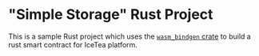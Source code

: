 # "Simple Storage" Rust Project

This is a sample Rust project which uses the [`wasm_bindgen` crate][crate] to
build a rust smart contract for IceTea platform.

[platform]: https://github.com/TradaTech/icetea
[crate]: https://github.com/rustwasm/wasm-bindgen
